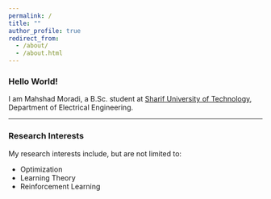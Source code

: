 ```yaml
---
permalink: /
title: ""
author_profile: true
redirect_from: 
  - /about/
  - /about.html
---
```


### Hello World!  

I am Mahshad Moradi, a  B.Sc. student at [Sharif University of Technology](https://en.sharif.ir), Department of Electrical Engineering.  

---

### Research Interests  

My research interests include, but are not limited to:  

- Optimization
- Learning Theory
- Reinforcement Learning
